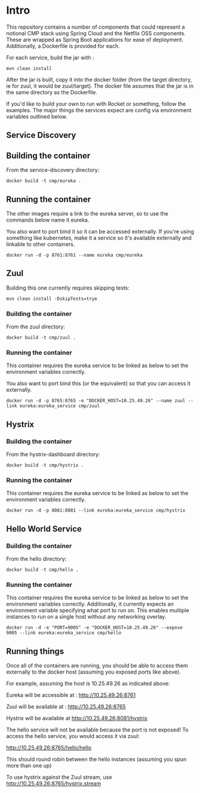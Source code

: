 # Intro

This repository contains a number of components that could represent a notional CMP stack using Spring Cloud and the Netflix OSS components. These are wrapped as Spring Boot applications for ease of deployment. Additionally, a Dockerfile is provided for each. 

For each service, build the jar with :

```
mvn clean install
```

After the jar is built, copy it into the docker folder (from the target directory, ie for zuul, it would be zuul/target). The docker file assumes that the jar is in the same directory as the Dockerfile. 

If you'd like to build your own to run with Rocket or something, follow the examples. The major things the services expect are config via environment variables outlined below.

 

## Service Discovery

## Building the container

From the service-discovery directory:

```
docker build -t cmp/eureka .
```

## Running the container

The other images require a link to the eureka server, so to use the commands below name it eureka. 

You also want to port bind it so it can be accessed externally. If you're using something like kubernetes, make it a service so it's available externally and linkable to other containers. 

```
docker run -d -p 8761:8761 --name eureka cmp/eureka
```

## Zuul

Building this one currently requires skipping tests:

```
mvn clean install -DskipTests=trye
```

### Building the container

From the zuul directory:

```
docker build -t cmp/zuul .
```

### Running the container

This container requires the eureka service to be linked as below to set the environment variables correctly.

You also want to port bind this (or the equivalent) so that you can access it externally. 

```
docker run -d -p 8765:8765 -e "DOCKER_HOST=10.25.49.26" --name zuul --link eureka:eureka_service cmp/zuul
```

## Hystrix

### Building the container

From the hystrix-dashboard directory:

```
docker build -t cmp/hystrix .
```

### Running the container

This container requires the eureka service to be linked as below to set the environment variables correctly.

```
docker run -d -p 8081:8081 --link eureka:eureka_service cmp/hystrix
```

## Hello World Service

### Building the container

From the hello directory:

```
docker build -t cmp/hello .
```

### Running the container

This container requires the eureka service to be linked as below to set the environment variables correctly. Additionally, it currently expects an environment variable specifying what port to run on. This enables multiple instances to run on a single host without any networking overlay. 

```
docker run -d -e "PORT=9005" -e "DOCKER_HOST=10.25.49.26" --expose 9005 --link eureka:eureka_service cmp/hello
```

## Running things

Once all of the containers are running, you should be able to access them externally to the docker host (assuming you exposed ports like above).

For example, assuming the host is 10.25.49.26 as indicated above:

Eureka will be accessible at : http://10.25.49.26:8761

Zuul will be available at : http://10.25.49.26:8765

Hystrix will be available at http://10.25.49.26:8081/hystrix

The hello service will not be available because the port is not exposed! To access the hello service, you would access it via zuul:

http://10.25.49.26:8765/hello/hello

This should round robin between the hello instances (assuming you spun more than one up)


To use hystrix against the Zuul stream, use http://10.25.49.26:8765/hystrix.stream


